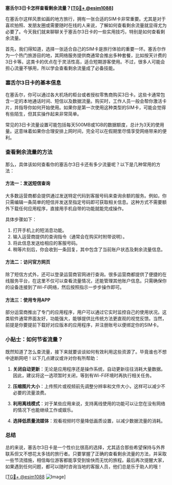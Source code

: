 **塞舌尔3日卡怎样查看剩余流量？[[TG💪+ @esim1088](https://t.me/s/esim1088)]**

在塞舌尔这样风景如画的地方旅行，拥有一张合适的SIM卡非常重要。尤其是对于喜欢拍照、发朋友圈或需要随时在线的人来说，了解如何查看剩余流量就显得尤为必要了。今天我们就来聊聊关于塞舌尔3日卡的一些实用技巧，特别是如何查看剩余流量。

首先，我们得知道，选择一张适合自己的SIM卡是旅行体验的重要一环。塞舌尔作为一个热门旅游目的地，其网络服务提供商通常会推出多种套餐，比如按天计费的3日卡等。这类卡的优点在于灵活性高，适合短期游客使用。不过，很多人可能会担心流量不够用，所以学会查看剩余流量成了必备技能。

### 塞舌尔3日卡的基本信息

在塞舌尔，你可以通过各大机场的柜台或者授权零售商购买3日卡。这些卡通常包含一定的本地通话时间、短信以及数据流量。购买时，工作人员一般会帮你激活卡片，并指导你如何开始使用。如果你是第一次使用这种类型的SIM卡，可能会觉得有些陌生，但其实操作起来非常简单。

常见的3日卡流量设置可能包括每天500MB或1GB的数据额度，总计为3天的使用量。这意味着如果你合理安排上网时间，完全可以在假期里尽情享受网络带来的便利。

### 查看剩余流量的方法

那么，具体该如何查看你的塞舌尔3日卡还有多少流量呢？以下是几种常用的方法：

#### 方法一：发送短信查询
大多数运营商都会提供通过发送特定代码到客服号码来查询余额的服务。例如，你只需编辑一条简单的短信并发送至指定号码即可获取相关信息。这种方式不需要额外下载任何应用程序，直接用手机自带的功能就能完成操作。

具体步骤如下：
1. 打开手机上的短消息功能。
2. 输入运营商提供的查询指令（通常会在购买时附带说明）。
3. 将此信息发送给相应的客服号码。
4. 稍等片刻后，你会收到一条回复，其中包含了当前账户状态及剩余流量信息。

#### 方法二：访问官方网页
除了短信方式外，还可以登录运营商官网进行查询。很多运营商都提供了便捷的在线服务平台，在这里不仅可以查看流量情况，还能管理其他账户信息。只需确保你的设备连接到了Wi-Fi网络，然后按照指示一步步操作即可。

#### 方法三：使用专用APP
部分运营商推出了专门的应用程序，用户可以通过它实时监控自己的使用状况。这类软件通常界面友好，功能强大，能够提供比传统方法更直观的视觉反馈。当然，前提是你要提前下载好对应版本的应用程序，并注册账号以便绑定你的SIM卡。

### 小贴士：如何节省流量？

既然知道了怎么查流量，接下来就要谈谈如何有效利用这些资源了。毕竟谁也不想中途断网吧！以下几点建议或许对你有所帮助：

1. **关闭自动更新**：无论是应用程序还是操作系统，自动更新往往消耗大量数据。因此，建议将这一选项暂时关闭，等到有Wi-Fi环境时再执行相关任务。
   
2. **压缩图片大小**：上传照片或视频前先调整分辨率和文件大小，这样可以减少不必要的流量浪费。
   
3. **利用离线模式**：对于某些应用来说，支持离线使用的功能可以让您在没有网络的情况下也能继续工作或娱乐。
   
4. **选择低质量流媒体**：观看视频时尽量降低画质设置，以减少数据流量的消耗。

### 总结

总的来说，塞舌尔3日卡是一个性价比很高的选择，尤其适合那些希望保持与外界联系但又不想花太多钱的旅行者。只要掌握了正确的查看剩余流量的方法，并采取一些节流措施，相信每位游客都能享受到愉快而无忧的旅程。最后再次提醒大家，如果遇到任何问题，都可以随时咨询当地的客服人员，他们总是乐于助人的哦！

[[TG💪+ @esim1088](https://t.me/s/esim1088) ![Image](https://i.postimg.cc/4NQfJmqS/Snipaste-2025-05-13-00-14-12.png)]